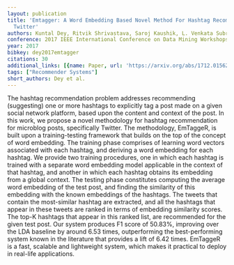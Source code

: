 ```yaml
---
layout: publication
title: 'Emtagger: A Word Embedding Based Novel Method For Hashtag Recommendation On
  Twitter'
authors: Kuntal Dey, Ritvik Shrivastava, Saroj Kaushik, L. Venkata Subramaniam
conference: 2017 IEEE International Conference on Data Mining Workshops (ICDMW)
year: 2017
bibkey: dey2017emtagger
citations: 30
additional_links: [{name: Paper, url: 'https://arxiv.org/abs/1712.01562'}]
tags: ["Recommender Systems"]
short_authors: Dey et al.
---
```

The hashtag recommendation problem addresses recommending (suggesting) one or
more hashtags to explicitly tag a post made on a given social network platform,
based upon the content and context of the post. In this work, we propose a
novel methodology for hashtag recommendation for microblog posts, specifically
Twitter. The methodology, EmTaggeR, is built upon a training-testing framework
that builds on the top of the concept of word embedding. The training phase
comprises of learning word vectors associated with each hashtag, and deriving a
word embedding for each hashtag. We provide two training procedures, one in
which each hashtag is trained with a separate word embedding model applicable
in the context of that hashtag, and another in which each hashtag obtains its
embedding from a global context. The testing phase constitutes computing the
average word embedding of the test post, and finding the similarity of this
embedding with the known embeddings of the hashtags. The tweets that contain
the most-similar hashtag are extracted, and all the hashtags that appear in
these tweets are ranked in terms of embedding similarity scores. The top-K
hashtags that appear in this ranked list, are recommended for the given test
post. Our system produces F1 score of 50.83%, improving over the LDA baseline
by around 6.53 times, outperforming the best-performing system known in the
literature that provides a lift of 6.42 times. EmTaggeR is a fast, scalable and
lightweight system, which makes it practical to deploy in real-life
applications.